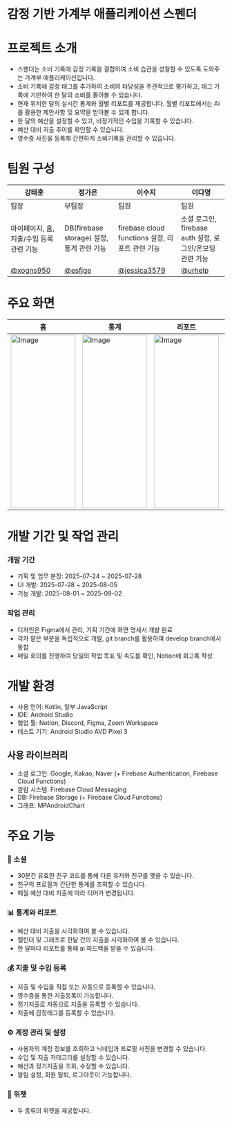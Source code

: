 # 감정 기반 가계부 애플리케이션 스펜더

# 프로젝트 소개
* 스펜더는 소비 기록에 감정 기록을 결합하여 소비 습관을 성찰할 수 있도록 도와주는 가계부 애플리케이션입니다.
* 소비 기록에 감정 태그를 추가하여 소비의 타당성을 주관적으로 평가하고, 태그 기록에 기반하여 한 달의 소비를 돌아볼 수 있습니다.
* 현재 위치한 달의 실시간 통계와 월별 리포트를 제공합니다. 월별 리포트에서는 Ai를 활용한 제안사항 및 요약을 받아볼 수 있게 합니다.
* 한 달의 예산을 설정할 수 있고, 비정기적인 수입을 기록할 수 있습니다.
* 예산 대비 지출 추이를 확인할 수 있습니다.
* 영수증 사진을 등록해 간편하게 소비기록을 관리할 수 있습니다.

# 팀원 구성
| 강태훈 | 정가은 | 이수지 | 이다영 |
| - | - | - | - |
| 팀장 | 부팀장 | 팀원 | 팀원 |
| 마이페이지, 홈, 지출/수입 등록 관련 기능 | DB(firebase storage) 설정, 통계 관련 기능 | firebase cloud functions 설정, 리포트 관련 기능 | 소셜 로그인, firebase auth 설정, 로그인/온보딩 관련 기능 |
| [@xogns950](https://github.com/xogns950) | [@esfjge](https://github.com/EunaJ99/EunaJ99) | [@jessica3579](https://github.com/jessica3579) | [@urhelp](https://github.com/urhelp) |

# 주요 화면
| 홈 | 통계 | 리포트 | 지출 등록 |
| - | - | - | - |
| <img width="150" height="400" alt="Image" src="https://github.com/user-attachments/assets/da164496-8560-4cbf-a7ff-d8d59bab9b04" /> | <img width="150" height="400" alt="Image" src="https://github.com/user-attachments/assets/8b1a06c8-d77c-4d63-bf53-81feac996e7f" /> | <img width="150" height="400" alt="Image" src="https://github.com/user-attachments/assets/365df8df-51a9-444c-92ed-23e609293558" /> | <img width="150" height="400" alt="Image" src="https://github.com/user-attachments/assets/a7bf8c4e-3afe-4af7-a304-d9fb6d12bec6" /> |


# 개발 기간 및 작업 관리
### 개발 기간
* 기획 및 업무 분장: 2025-07-24 ~ 2025-07-28
* UI 개발: 2025-07-28 ~ 2025-08-05
* 기능 개발: 2025-08-01 ~ 2025-09-02

### 작업 관리
* 디자인은 Figma에서 관리, 기획 기간에 화면 명세서 개발 완료
* 각자 맡은 부분을 독립적으로 개발, git branch를 활용하여 develop branch에서 통합
* 매일 회의를 진행하여 당일의 작업 목표 및 속도를 확인, Notion에 회고록 작성

# 개발 환경
* 사용 언어: Kotlin, 일부 JavaScript
* IDE: Android Studio
* 협업 툴: Notion, Discord, Figma, Zoom Workspace
* 테스트 기기: Android Studio AVD Pixel 3

## 사용 라이브러리
* 소셜 로그인: Google, Kakao, Naver (+ Firebase Authentication, Firebase Cloud Functions)
* 알람 시스템: Firebase Cloud Messaging
* DB: Firebase Storage (+ Firebase Cloud Functions)
* 그래프: MPAndroidChart

# 주요 기능
### 🤝 소셜 
* 30분간 유효한 친구 코드를 통해 다른 유저와 친구를 맺을 수 있습니다.
* 친구의 프로필과 간단한 통계를 조회할 수 있습니다.
* 매월 예산 대비 지출에 따라 티어가 변경됩니다.

### 📊 통계와 리포트 
* 예산 대비 지출을 시각화하여 볼 수 있습니다.
* 캘린더 및 그래프로 한달 간의 지출을 시각화하여 볼 수 있습니다.
* 한 달마다 리포트를 통해 ai 피드백을 받을 수 있습니다.

### 💰 지출 및 수입 등록
* 지출 및 수입을 직접 또는 자동으로 등록할 수 있습니다.
* 영수증을 통한 지출등록이 가능합니다.
* 정기지출로 자동으로 지출을 등록할 수 있습니다.
* 지출에 감정태그를 등록할 수 있습니다.

### ⚙️ 계정 관리 및 설정
* 사용자의 계정 정보를 조회하고 닉네임과 프로필 사진을 변경할 수 있습니다.
* 수입 및 지출 카테고리를 설정할 수 있습니다.
* 예산과 정기지출을 조회, 수정할 수 있습니다.
* 알림 설정, 회원 탈퇴, 로그아웃이 가능합니다.

### 📱 위젯
* 두 종류의 위젯을 제공합니다. 
